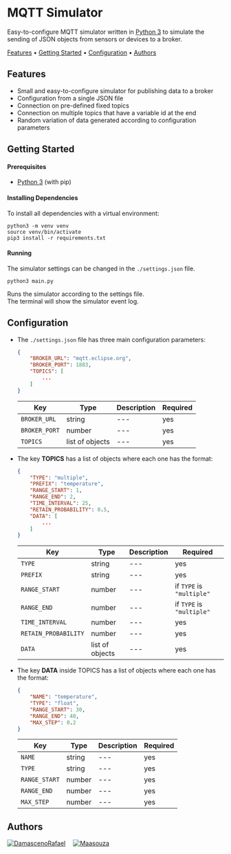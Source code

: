 # MQTT Simulator

Easy-to-configure MQTT simulator written in [Python 3](https://www.python.org/) to simulate the sending of JSON objects from sensors or devices to a broker.

[Features](#features) •
[Getting Started](#getting-started) •
[Configuration](#configuration) •
[Authors](#authors)

## Features

* Small and easy-to-configure simulator for publishing data to a broker  
* Configuration from a single JSON file  
* Connection on pre-defined fixed topics  
* Connection on multiple topics that have a variable id at the end  
* Random variation of data generated according to configuration parameters  

## Getting Started

#### Prerequisites

* [Python 3](https://www.python.org/) (with pip)

#### Installing Dependencies

To install all dependencies with a virtual environment:

```shell
python3 -m venv venv
source venv/bin/activate
pip3 install -r requirements.txt
```

#### Running

The simulator settings can be changed in the `./settings.json` file.

```shell
python3 main.py
```

Runs the simulator according to the settings file.  
The terminal will show the simulator event log.

## Configuration

* The `./settings.json` file has three main configuration parameters:

    ```json
    {
        "BROKER_URL": "mqtt.eclipse.org",
        "BROKER_PORT": 1883,
        "TOPICS": [
            ...
        ]
    }
    ```

    | Key | Type | Description | Required |
    | --- | --- | --- | --- |
    | `BROKER_URL` | string | --- | yes |
    | `BROKER_PORT` | number | --- | yes |
    | `TOPICS` | list of objects | --- | yes |

* The key **TOPICS** has a list of objects where each one has the format:

    ```json
    {
        "TYPE": "multiple",
        "PREFIX": "temperature",
        "RANGE_START": 1,
        "RANGE_END": 2,
        "TIME_INTERVAL": 25,
        "RETAIN_PROBABILITY": 0.5,
        "DATA": [
            ...
        ]
    }
    ```

    | Key | Type | Description | Required |
    | --- | --- | --- | --- |
    | `TYPE` | string | --- | yes |
    | `PREFIX` | string | --- | yes |
    | `RANGE_START` | number | --- | if `TYPE` is `"multiple"`  |
    | `RANGE_END` | number | --- | if `TYPE` is `"multiple"`  |
    | `TIME_INTERVAL` | number | --- | yes |
    | `RETAIN_PROBABILITY` | number | --- | yes |
    | `DATA` | list of objects | --- | yes |

* The key **DATA** inside TOPICS has a list of objects where each one has the format:

    ```json
    {
        "NAME": "temperature",
        "TYPE": "float",
        "RANGE_START": 30,
        "RANGE_END": 40,
        "MAX_STEP": 0.2
    }
    ```

    | Key | Type | Description | Required |
    | --- | --- | --- | --- |
    | `NAME` | string | --- | yes |
    | `TYPE` | string | --- | yes |
    | `RANGE_START` | number | --- | yes |
    | `RANGE_END` | number | --- | yes |
    | `MAX_STEP` | number | --- | yes |

## Authors

[![DamascenoRafael](https://github.com/DamascenoRafael.png?size=70)](https://github.com/DamascenoRafael)
 [![Maasouza](https://github.com/Maasouza.png?size=70)](https://github.com/Maasouza)
